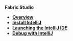 
<strong>Fabric Studio<strong>
<ul>
<li><a href="/articles/04_fabric_studio/04a_IntelliJ/01_intelliJ_overview.md">Overview</a></li> 
<li><a href="/articles/04_fabric_studio/04a_IntelliJ/02_intelliJ_install.md">Install IntelliJ</a></li>
<li><a href="/articles/04_fabric_studio/04a_IntelliJ/03_intelliJ_from_fabric_studio.md">Launching the IntelliJ IDE</a></li>  
<li><a href="/articles/04_fabric_studio/04a_IntelliJ/04_debugging_with_intelliJ.md">Debug with IntelliJ</a></li>  
</ul>


